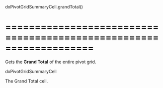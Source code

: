 <!--id-->dxPivotGridSummaryCell.grandTotal()<!--/id-->
===================================================================
===================================================================

<!--shortDescription-->
Gets the **Grand Total** of the entire pivot grid.
<!--/shortDescription-->

<!--returnType-->dxPivotGridSummaryCell<!--/returnType-->
<!--returnDescription-->
The Grand Total cell.
<!--/returnDescription-->

<!--fullDescription-->

<!--/fullDescription-->